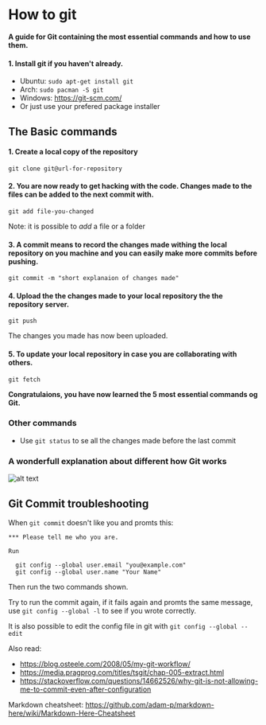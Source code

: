 # How to git

**A guide for Git containing the most essential commands and how to use them.**

#### 1. Install git if you haven't already.
  * Ubuntu: `sudo apt-get install git`
  * Arch: `sudo pacman -S git`
  * Windows: https://git-scm.com/
  * Or just use your prefered package installer

## The Basic commands

#### 1. Create a local copy of the repository

`git clone git@url-for-repository`

#### 2. You are now ready to get hacking with the code. Changes made to the files can be added to the next commit with.

`git add file-you-changed`

Note: it is possible to *add* a file or a folder

#### 3. A **commit** means to record the changes made withing the local repository on you machine and you can easily make more commits before pushing.

`git commit -m "short explanaion of changes made"`

#### 4. Upload the the changes made to your local repository the the repository server.

`git push`

The changes you made has now been uploaded.

#### 5. To update your local repository in case you are collaborating with others.

`git fetch`

**Congratulaions, you have now learned the 5 most essential commands og Git.**

### Other commands

* Use `git status` to se all the changes made before the last commit

### A wonderfull explanation about different how Git works
![alt text](https://i.imgur.com/Aofvzhw.png "Git transport")



## Git Commit troubleshooting

When `git commit` doesn't like you and promts this:

```
*** Please tell me who you are.

Run

  git config --global user.email "you@example.com"
  git config --global user.name "Your Name"
```
Then run the two commands shown.

Try to run the commit again, if it fails again and promts the same message, use `git config --global -l` to see if you wrote correctly.


It is also possible to edit the config file in git with `git config --global --edit`


Also read: 
* https://blog.osteele.com/2008/05/my-git-workflow/
* https://media.pragprog.com/titles/tsgit/chap-005-extract.html
* https://stackoverflow.com/questions/14662526/why-git-is-not-allowing-me-to-commit-even-after-configuration

Markdown cheatsheet: https://github.com/adam-p/markdown-here/wiki/Markdown-Here-Cheatsheet
